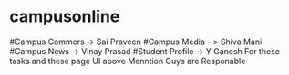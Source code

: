 # campusonline
#Campus Commers -> Sai Praveen
#Campus Media - > Shiva Mani
#Campus News -> Vinay Prasad
#Student Profile  -> Y Ganesh 
    For these tasks and these page UI above Menntion Guys are Responable